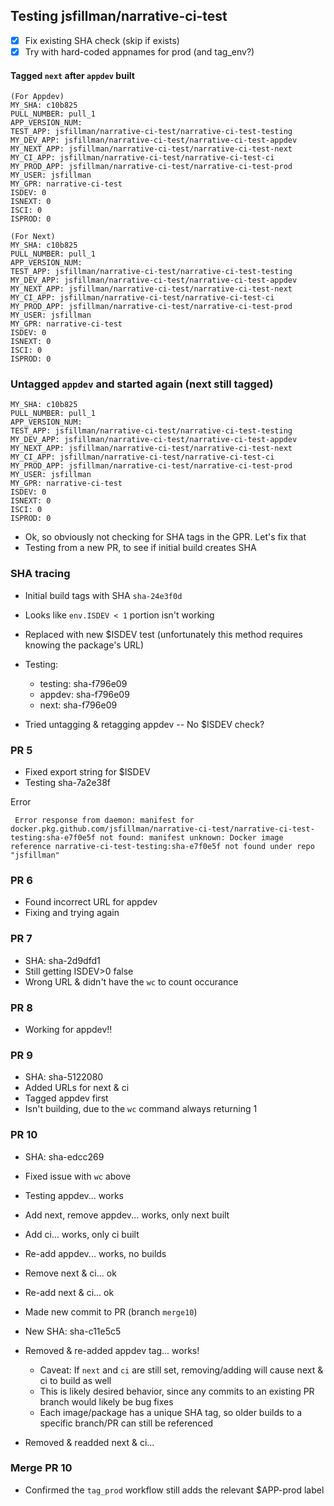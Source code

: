 ## Testing jsfillman/narrative-ci-test 

- [x] Fix existing SHA check (skip if exists)
- [x] Try with hard-coded appnames for prod (and tag_env?)

#### Tagged `next` after `appdev` built
```
(For Appdev)
MY_SHA: c10b825
PULL_NUMBER: pull_1
APP_VERSION_NUM: 
TEST_APP: jsfillman/narrative-ci-test/narrative-ci-test-testing
MY_DEV_APP: jsfillman/narrative-ci-test/narrative-ci-test-appdev
MY_NEXT_APP: jsfillman/narrative-ci-test/narrative-ci-test-next
MY_CI_APP: jsfillman/narrative-ci-test/narrative-ci-test-ci
MY_PROD_APP: jsfillman/narrative-ci-test/narrative-ci-test-prod
MY_USER: jsfillman
MY_GPR: narrative-ci-test
ISDEV: 0
ISNEXT: 0
ISCI: 0
ISPROD: 0
```

```
(For Next)
MY_SHA: c10b825
PULL_NUMBER: pull_1
APP_VERSION_NUM: 
TEST_APP: jsfillman/narrative-ci-test/narrative-ci-test-testing
MY_DEV_APP: jsfillman/narrative-ci-test/narrative-ci-test-appdev
MY_NEXT_APP: jsfillman/narrative-ci-test/narrative-ci-test-next
MY_CI_APP: jsfillman/narrative-ci-test/narrative-ci-test-ci
MY_PROD_APP: jsfillman/narrative-ci-test/narrative-ci-test-prod
MY_USER: jsfillman
MY_GPR: narrative-ci-test
ISDEV: 0
ISNEXT: 0
ISCI: 0
ISPROD: 0
```

### Untagged `appdev` and started again (next still tagged)

```
MY_SHA: c10b825
PULL_NUMBER: pull_1
APP_VERSION_NUM: 
TEST_APP: jsfillman/narrative-ci-test/narrative-ci-test-testing
MY_DEV_APP: jsfillman/narrative-ci-test/narrative-ci-test-appdev
MY_NEXT_APP: jsfillman/narrative-ci-test/narrative-ci-test-next
MY_CI_APP: jsfillman/narrative-ci-test/narrative-ci-test-ci
MY_PROD_APP: jsfillman/narrative-ci-test/narrative-ci-test-prod
MY_USER: jsfillman
MY_GPR: narrative-ci-test
ISDEV: 0
ISNEXT: 0
ISCI: 0
ISPROD: 0
```

- Ok, so obviously not checking for SHA tags in the GPR. Let's fix that
- Testing from a new PR, to see if initial build creates SHA

### SHA tracing

- Initial build tags with SHA `sha-24e3f0d`
- Looks like `env.ISDEV < 1` portion isn't working
- Replaced with new $ISDEV test (unfortunately this method requires knowing the package's URL)

- Testing:
	- testing: sha-f796e09
	- appdev: sha-f796e09
	- next: sha-f796e09
- Tried untagging & retagging appdev -- No $ISDEV check?

### PR 5

- Fixed export string for $ISDEV
- Testing sha-7a2e38f

Error
```
 Error response from daemon: manifest for docker.pkg.github.com/jsfillman/narrative-ci-test/narrative-ci-test-testing:sha-e7f0e5f not found: manifest unknown: Docker image reference narrative-ci-test-testing:sha-e7f0e5f not found under repo "jsfillman"
```

### PR 6

- Found incorrect URL for appdev
- Fixing and trying again

### PR 7

- SHA: sha-2d9dfd1
- Still getting ISDEV>0 false
- Wrong URL & didn't have the `wc` to count occurance

### PR 8

- Working for appdev!!

### PR 9

- SHA: sha-5122080
- Added URLs for next & ci
- Tagged appdev first
- Isn't building, due to the `wc` command always returning 1 

### PR 10

- SHA: sha-edcc269
- Fixed issue with `wc` above
- Testing appdev... works
- Add next, remove appdev... works, only next built
- Add ci... works, only ci built
- Re-add appdev... works, no builds
- Remove next & ci... ok
- Re-add next & ci... ok

- Made new commit to PR (branch `merge10`)
- New SHA: sha-c11e5c5
- Removed & re-added appdev tag... works!
	- Caveat: If `next` and `ci` are still set, removing/adding will cause next & ci to build as well
	- This is likely desired behavior, since any commits to an existing PR branch would likely be bug fixes
	- Each image/package has a unique SHA tag, so older builds to a specific branch/PR can still be referenced
- Removed & readded next & ci... 

### Merge PR 10
- Confirmed the `tag_prod` workflow still adds the relevant $APP-prod label
